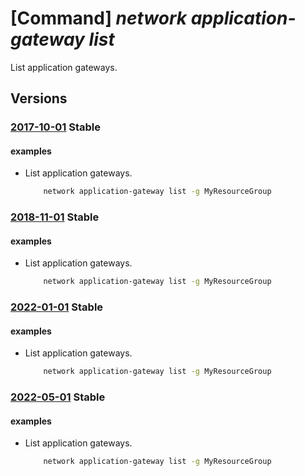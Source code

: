 # [Command] _network application-gateway list_

List application gateways.

## Versions

### [2017-10-01](/Resources/mgmt-plane/L3N1YnNjcmlwdGlvbnMve30vcHJvdmlkZXJzL21pY3Jvc29mdC5uZXR3b3JrL2FwcGxpY2F0aW9uZ2F0ZXdheXM=/2017-10-01.xml) **Stable**

<!-- mgmt-plane /subscriptions/{}/providers/microsoft.network/applicationgateways 2017-10-01 -->
<!-- mgmt-plane /subscriptions/{}/resourcegroups/{}/providers/microsoft.network/applicationgateways 2017-10-01 -->

#### examples

- List application gateways.
    ```bash
        network application-gateway list -g MyResourceGroup
    ```

### [2018-11-01](/Resources/mgmt-plane/L3N1YnNjcmlwdGlvbnMve30vcHJvdmlkZXJzL21pY3Jvc29mdC5uZXR3b3JrL2FwcGxpY2F0aW9uZ2F0ZXdheXM=/2018-11-01.xml) **Stable**

<!-- mgmt-plane /subscriptions/{}/providers/microsoft.network/applicationgateways 2018-11-01 -->
<!-- mgmt-plane /subscriptions/{}/resourcegroups/{}/providers/microsoft.network/applicationgateways 2018-11-01 -->

#### examples

- List application gateways.
    ```bash
        network application-gateway list -g MyResourceGroup
    ```

### [2022-01-01](/Resources/mgmt-plane/L3N1YnNjcmlwdGlvbnMve30vcHJvdmlkZXJzL21pY3Jvc29mdC5uZXR3b3JrL2FwcGxpY2F0aW9uZ2F0ZXdheXM=/2022-01-01.xml) **Stable**

<!-- mgmt-plane /subscriptions/{}/providers/microsoft.network/applicationgateways 2022-01-01 -->
<!-- mgmt-plane /subscriptions/{}/resourcegroups/{}/providers/microsoft.network/applicationgateways 2022-01-01 -->

#### examples

- List application gateways.
    ```bash
        network application-gateway list -g MyResourceGroup
    ```

### [2022-05-01](/Resources/mgmt-plane/L3N1YnNjcmlwdGlvbnMve30vcHJvdmlkZXJzL21pY3Jvc29mdC5uZXR3b3JrL2FwcGxpY2F0aW9uZ2F0ZXdheXM=/2022-05-01.xml) **Stable**

<!-- mgmt-plane /subscriptions/{}/providers/microsoft.network/applicationgateways 2022-05-01 -->
<!-- mgmt-plane /subscriptions/{}/resourcegroups/{}/providers/microsoft.network/applicationgateways 2022-05-01 -->

#### examples

- List application gateways.
    ```bash
        network application-gateway list -g MyResourceGroup
    ```
